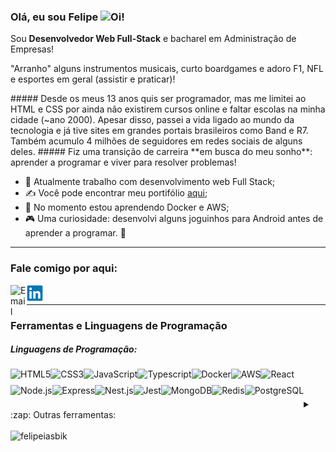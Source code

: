 <h3>Olá, eu sou Felipe <img alt="Oi!"  width="22px" src="https://github.com/TheDudeThatCode/TheDudeThatCode/blob/master/Assets/Hi.gif?raw=true"/>
</h3>

<p>Sou <strong>Desenvolvedor Web Full-Stack</strong> e bacharel em Administração de Empresas!</p>
<p>"Arranho" alguns instrumentos musicais, curto boardgames e adoro F1, NFL e esportes em geral (assistir e praticar)!</p>
##### Desde os meus 13 anos quis ser programador, mas me limitei ao HTML e CSS por ainda não existirem cursos online e faltar escolas na minha cidade (~ano 2000). Apesar disso, passei a vida ligado ao mundo da tecnologia e já tive sites em grandes portais brasileiros como Band e R7. Também acumulo 4 milhões de seguidores em redes sociais de alguns deles.  
##### Fiz uma transição de carreira **em busca do meu sonho**: aprender a programar e viver para resolver problemas!


- 🔭 Atualmente trabalho com desenvolvimento web Full Stack;
- ✍ Você pode encontrar meu portifólio [aqui][repositorio];
- 🌱 No momento estou aprendendo Docker e AWS;
- 🎮 Uma curiosidade: desenvolvi alguns joguinhos para Android antes de aprender a programar. 🤨

***

### Fale comigo por aqui:
[<img align="left" alt="Email" width="26px" src="https://seeklogo.com/images/M/mail-icon-logo-28FE0635D0-seeklogo.com.png" />][email]
[<img align="left" alt="LinkedIn" width="26px" src="https://github.com/devicons/devicon/blob/master/icons/linkedin/linkedin-original.svg" />][linkedin]
<br />

***


### Ferramentas e Linguagens de Programação

##### Linguagens de Programação:
<img align="left" alt="HTML5" height="26px" src="https://img.shields.io/badge/HTML5-E34F26?style=for-the-badge&logo=html5&logoColor=white" />
<img align="left" alt="CSS3" height="26px" src="https://img.shields.io/badge/CSS3-1572B6?style=for-the-badge&logo=css3&logoColor=white"/>
<img align="left" alt="JavaScript" height="26px" src="https://img.shields.io/badge/JavaScript-323330?style=for-the-badge&logo=javascript&logoColor=F7DF1E" />
<img align="left" alt="Typescript" height="26px" src="https://img.shields.io/badge/TypeScript-007ACC?style=for-the-badge&logo=typescript&logoColor=white" />
<img margin-right="3px;" align="left" alt="Docker" height="26px" src="https://img.shields.io/badge/Docker-2CA5E0?style=for-the-badge&logo=docker&logoColor=white" />   

<img align="left" alt="AWS" height="26px" src="https://img.shields.io/badge/Amazon_AWS-FF9900?style=for-the-badge&logo=amazonaws&logoColor=white" />
<img align="left" alt="React" height="26px" src="https://img.shields.io/badge/React-20232A?style=for-the-badge&logo=react&logoColor=61DAFB" />
<img align="left" alt="Node.js" height="26px"  src="https://img.shields.io/badge/Node%20js-339933?style=for-the-badge&logo=nodedotjs&logoColor=white"  />
<img align="left" alt="Express" height="26px"  src="https://img.shields.io/badge/Express%20js-000000?style=for-the-badge&logo=express&logoColor=white"  />
<img align="left" alt="Nest.js" height="26px"  src="https://img.shields.io/badge/nestjs-E0234E?style=for-the-badge&logo=nestjs&logoColor=white"  />   

<img align="left" alt="Jest" height="26px"  src="https://img.shields.io/badge/Jest-C21325?style=for-the-badge&logo=jest&logoColor=white"  />
<img align="left" alt="MongoDB" height="26px" src="https://img.shields.io/badge/MongoDB-4EA94B?style=for-the-badge&logo=mongodb&logoColor=white" />
<img align="left" alt="Redis" height="26px" src="https://img.shields.io/badge/redis-%23DD0031.svg?&style=for-the-badge&logo=redis&logoColor=white" />
<img align="left" alt="PostgreSQL" height="26px" src="https://img.shields.io/badge/PostgreSQL-316192?style=for-the-badge&logo=postgresql&logoColor=white" />

<br /><br />


<details>
<summary>:zap: Outras ferramentas:</summary>
<br />

<img align="left" alt="Prisma" height="26px" src="https://img.shields.io/badge/Prisma-3982CE?style=for-the-badge&logo=Prisma&logoColor=white" />
<img align="left" alt="Swagger" height="26px" src="https://img.shields.io/badge/Swagger-85EA2D?style=for-the-badge&logo=Swagger&logoColor=white"/>
<img align="left" alt="ts-node" height="26px" src="https://img.shields.io/badge/ts--node-3178C6?style=for-the-badge&logo=ts-node&logoColor=white" />
<img align="left" alt="JWT" height="26px" src="https://img.shields.io/badge/JWT-000000?style=for-the-badge&logo=JSON%20web%20tokens&logoColor=white" />
<img align="left" alt="Axios" height="26px" src="https://img.shields.io/badge/axios-671ddf?&style=for-the-badge&logo=axios&logoColor=white" />


<br /><br />

<img margin-right="3px;" align="left" alt="Figma" height="26px" src="https://img.shields.io/badge/Figma-F24E1E?style=for-the-badge&logo=figma&logoColor=white" />
<img margin-right="3px;" align="left" alt="VSCode" height="26px" src="https://img.shields.io/badge/VSCode-0078D4?style=for-the-badge&logo=visual%20studio%20code&logoColor=white" />
<img margin-right="3px;" align="left" alt="GitHub" height="26px" src="https://img.shields.io/badge/GitHub-100000?style=for-the-badge&logo=github&logoColor=white" />
<img margin-right="3px;" align="left" alt="npm" height="26px" src="https://img.shields.io/badge/npm-CB3837?style=for-the-badge&logo=npm&logoColor=white" />
<br />
</details>

<br />

<div align="center">
  <img align="left" src="https://github-readme-stats.vercel.app/api/top-langs?username=felipeiasbik&show_icons=true&locale=en&layout=compact&theme=dark" alt="felipeiasbik" />
</div>



[repositorio]: https://github.com/felipeiasbik?tab=repositories
[email]: mailto:felipeiasik@hotmail.com
[linkedin]: https://www.linkedin.com/in/felipeiasbik/

